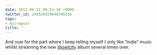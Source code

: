 ```yaml
---
date: 2012-09-11 09:53:50 +0000
twitter_id: 245520529648398336
tags:
- micropost
title: ''
---
```


And now for the part where I keep telling myself I only like “indie” music whilst streaming the new [@owlcity](https://twitter.com/owlcity) album several times over.
